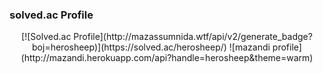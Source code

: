 <!-- ### Hi there 👋 -->
<h3>solved.ac Profile</h3>
<div align="center">
  [![Solved.ac Profile](http://mazassumnida.wtf/api/v2/generate_badge?boj=herosheep)](https://solved.ac/herosheep/)
  ![mazandi profile](http://mazandi.herokuapp.com/api?handle=herosheep&theme=warm)
  <br><br>
</div>


<!--
**ovisL/ovisL** is a ✨ _special_ ✨ repository because its `README.md` (this file) appears on your GitHub profile.

Here are some ideas to get you started:

- 🔭 I’m currently working on ...
- 🌱 I’m currently learning ...
- 👯 I’m looking to collaborate on ...
- 🤔 I’m looking for help with ...
- 💬 Ask me about ...
- 📫 How to reach me: ...
- 😄 Pronouns: ...
- ⚡ Fun fact: ...
-->
